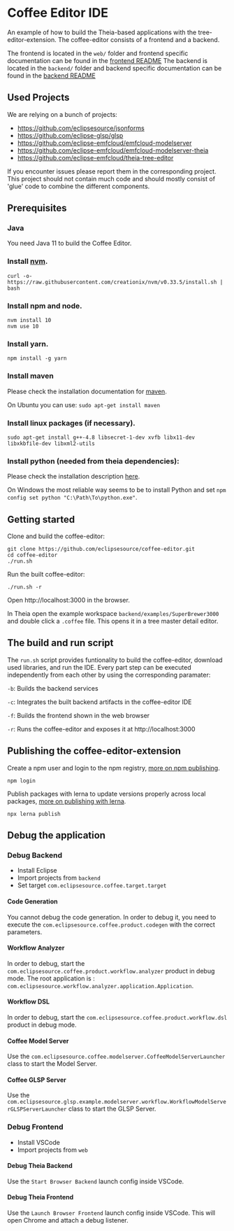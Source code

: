 # Coffee Editor IDE

An example of how to build the Theia-based applications with the tree-editor-extension.
The coffee-editor consists of a frontend and a backend.

The frontend is located in the `web/` folder and frontend specific documentation can be found in the [frontend README](web/README.md)
The backend is located in the `backend/` folder and backend specific documentation can be found in the [backend README](backend/README.md)

## Used Projects

We are relying on a bunch of projects:

- https://github.com/eclipsesource/jsonforms
- https://github.com/eclipse-glsp/glsp
- https://github.com/eclipse-emfcloud/emfcloud-modelserver
- https://github.com/eclipse-emfcloud/emfcloud-modelserver-theia
- https://github.com/eclipse-emfcloud/theia-tree-editor

If you encounter issues please report them in the corresponding project.
This project should not contain much code and should mostly consist of 'glue' code to combine the different components.

## Prerequisites

### Java
You need Java 11 to build the Coffee Editor.

### Install [nvm](https://github.com/creationix/nvm#install-script).

    curl -o- https://raw.githubusercontent.com/creationix/nvm/v0.33.5/install.sh | bash

### Install npm and node.

    nvm install 10
    nvm use 10

### Install yarn.

    npm install -g yarn

### Install maven

Please check the installation documentation for [maven](http://maven.apache.org/install.html).

On Ubuntu you can use:
`sudo apt-get install maven`

### Install linux packages (if necessary).

    sudo apt-get install g++-4.8 libsecret-1-dev xvfb libx11-dev libxkbfile-dev libxml2-utils

### Install python (needed from theia dependencies):

Please check the installation description [here](https://github.com/nodejs/node-gyp#installation).

On Windows the most reliable way seems to be to install Python and set `npm config set python "C:\Path\To\python.exe"`.

## Getting started

Clone and build the coffee-editor:

    git clone https://github.com/eclipsesource/coffee-editor.git
    cd coffee-editor
    ./run.sh

Run the built coffee-editor:

    ./run.sh -r

Open http://localhost:3000 in the browser.

In Theia open the example workspace `backend/examples/SuperBrewer3000` and double click a `.coffee` file. This opens it in a tree master detail editor.

## The build and run script

The `run.sh` script provides funtionality to build the coffee-editor, download used libraries, and run the IDE.
Every part step can be executed independently from each other by using the corresponding paramater:

`-b`: Builds the backend services

`-c`: Integrates the built backend artifacts in the coffee-editor IDE

`-f`: Builds the frontend shown in the web browser

`-r`: Runs the coffee-editor and exposes it at http://localhost:3000

## Publishing the coffee-editor-extension

Create a npm user and login to the npm registry, [more on npm publishing](https://docs.npmjs.com/getting-started/publishing-npm-packages).

    npm login

Publish packages with lerna to update versions properly across local packages, [more on publishing with lerna](https://github.com/lerna/lerna#publish).

    npx lerna publish

## Debug the application

### Debug Backend

- Install Eclipse
- Import projects from `backend`
- Set target `com.eclipsesource.coffee.target.target`

#### Code Generation

You cannot debug the code generation. In order to debug it, you need to execute the `com.eclipsesource.coffee.product.codegen` with the correct parameters.

#### Workflow Analyzer

In order to debug, start the `com.eclipsesource.coffee.product.workflow.analyzer` product in debug mode. The root application is : `com.eclipsesource.workflow.analyzer.application.Application`.

#### Workflow DSL

In order to debug, start the `com.eclipsesource.coffee.product.workflow.dsl` product in debug mode.

#### Coffee Model Server

Use the `com.eclipsesource.coffee.modelserver.CoffeeModelServerLauncher` class to start the Model Server.

#### Coffee GLSP Server

Use the `com.eclipsesource.glsp.example.modelserver.workflow.WorkflowModelServerGLSPServerLauncher` class to start the GLSP Server.

### Debug Frontend

- Install VSCode
- Import projects from `web`

#### Debug Theia Backend

Use the `Start Browser Backend` launch config inside VSCode.

#### Debug Theia Frontend

Use the `Launch Browser Frontend` launch config inside VSCode. This will open Chrome and attach a debug listener.
